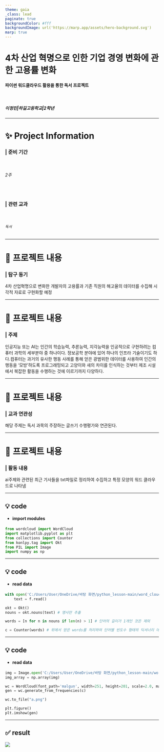 ```yaml
---
theme: gaia
_class: lead
paginate: true
backgroundColor: #fff
backgroundImage: url('https://marp.app/assets/hero-background.svg')
marp: true
---
```


# 4차 산업 혁명으로 인한 기업 경영 변화에 관한 고용률 변화

#### **파이썬 워드클라우드 활용을 통한 독서 프로젝트**

</br>

##### 이정민|하길고등학교|2학년

---

# ✨ Project Information

### | **준비 기간**

  </br>

###### 2주

</br>

### | **관련 교과**

  </br>

###### `독서`

---

# 📝 프로젝트 내용

### | 탐구 동기

4차 산업혁명으로 변화한 개발자의 고용률과 기존 직원의 해고율의 데이터를 수집해 시각적 자료로 구현화할 예정

---

# 📝 프로젝트 내용

### | 주제

인공지능 또는 AI는 인간의 학습능력, 추론능력, 지각능력을 인공적으로 구현하려는 컴퓨터 과학의 세부분야 중 하나이다. 정보공학 분야에 있어 하나의 인프라 기술이기도 하다.컴퓨터는 과거의 유사한 행동 사례를 통해 얻은 광범위한 데이터를 사용하여 인간의 행동을 ‘모방’하도록 프로그래밍되고 고양이와 새의 차이를 인식하는 것부터 제조 시설에서 복잡한 활동을 수행하는 것에 이르기까지 다양하다.

---

# 📝 프로젝트 내용

### | 교과 연관성

해당 주제는 독서 과목의 주장하는 글쓰기 수행평가와 연관된다.

---

# 📝 프로젝트 내용

### | 활동 내용

ai주제와 관련된 최근 기사들을 txt파일로 정리하여 수집하고 특정 모양의 워드 클라우드로 나타냄

---

## 💡 code

- #### import modules

```python
from wordcloud import WordCloud
import matplotlib.pyplot as plt
from collections import Counter
from konlpy.tag import Okt
from PIL import Image
import numpy as np
```

---

## 💡 code

- #### read data

```python
with open('C:/Users/User/OneDrive/바탕 화면/python_lesson-main/word_cloud/project.txt', 'r', encoding='utf-8') as f:
    text = f.read()

okt = Okt()
nouns = okt.nouns(text) # 명사만 추출

words = [n for n in nouns if len(n) > 1] # 단어의 길이가 1개인 것은 제외

c = Counter(words) # 위에서 얻은 words를 처리하여 단어별 빈도수 형태의 딕셔너리 데이터를 구함

```

---

## 💡 code

- #### read data

```python
img = Image.open('C:/Users/User/OneDrive/바탕 화면/python_lesson-main/word_cloud/temp.jpg')
img_array = np.array(img)

wc = WordCloud(font_path='malgun', width=251, height=201, scale=2.0, max_font_size=250, mask=img_array)
gen = wc.generate_from_frequencies(c)

wc.to_file("a.png")

plt.figure()
plt.imshow(gen)
```

---

## ✅ result

![](./a.png)